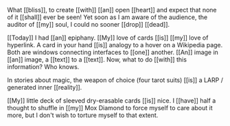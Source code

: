 What [[bliss]], to create [[with]] [[an]] open [[heart]] and expect that none of it [[shall]] ever be seen! Yet soon as I am aware of the audience, the auditor of [[my]] soul, I could no sooner [[drop]] [[dead]].

[[Today]] I had [[an]] epiphany. [[My]] love of cards [[is]] [[my]] love of hyperlink. A card in your hand [[is]] analogy to a hover on a Wikipedia page. Both are windows connecting interfaces to [[one]] another. [[An]] image in [[an]] image, a [[text]] to a [[text]]. Now, what to do [[with]] this information? Who knows.

In stories about magic, the weapon of choice (four tarot suits) [[is]] a LARP / generated inner [[reality]].

[[My]] little deck of sleeved dry-erasable cards [[is]] nice. I [[have]] half a thought to shuffle in [[my]] Mox Diamond to force myself to care about it more, but I don't wish to torture myself to that extent.